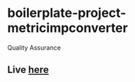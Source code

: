 # boilerplate-project-metricimpconverter
 Quality Assurance
 
 ## Live [here](https://forest-square-ping.glitch.me)
